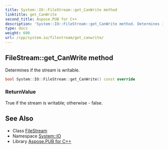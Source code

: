 ```yaml
---
title: System::IO::FileStream::get_CanWrite method
linktitle: get_CanWrite
second_title: Aspose.PUB for C++
description: 'System::IO::FileStream::get_CanWrite method. Determines if the stream is writable in C++.'
type: docs
weight: 600
url: /cpp/system.io/filestream/get_canwrite/
---
```

## FileStream::get_CanWrite method


Determines if the stream is writable.

```cpp
bool System::IO::FileStream::get_CanWrite() const override
```


### ReturnValue

True if the stream is writable; otherwise - false.

## See Also

* Class [FileStream](../)
* Namespace [System::IO](../../)
* Library [Aspose.PUB for C++](../../../)
